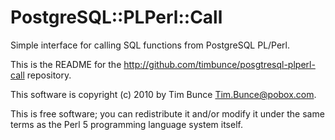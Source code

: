 # PostgreSQL::PLPerl::Call

Simple interface for calling SQL functions from PostgreSQL PL/Perl.

This is the README for the http://github.com/timbunce/posgtresql-plperl-call repository.

This software is copyright (c) 2010 by Tim Bunce <Tim.Bunce@pobox.com>.

This is free software; you can redistribute it and/or modify it under
the same terms as the Perl 5 programming language system itself.

